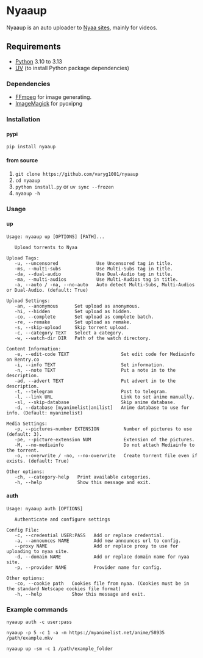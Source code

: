 # Nyaaup

Nyaaup is an auto uploader to [Nyaa sites](https://github.com/nyaadevs/nyaa), mainly for videos.

## Requirements

- [Python](https://python.org/) 3.10 to 3.13
- [UV](https://docs.astral.sh/uv/) (to install Python package dependencies)

### Dependencies

- [FFmpeg](https://ffmpeg.org/) for image generating.
- [ImageMagick](https://imagemagick.org/script/download.php) for pyoxipng

### Installation

#### pypi

```shell
pip install nyaaup
```

#### from source

1. `git clone https://github.com/varyg1001/nyaaup`
1. `cd nyaaup`
1. `python install.py` or `uv sync --frozen`
1. `nyaaup -h`

### Usage

#### up

```
Usage: nyaaup up [OPTIONS] [PATH]...

   Upload torrents to Nyaa

Upload Tags:
   -u, --uncensored              Use Uncensored tag in title.
   -ms, --multi-subs             Use Multi-Subs tag in title.
   -da, --dual-audio             Use Dual-Audio tag in title.
   -ma, --multi-audios           Use Multi-Audios tag in title.
   -a, --auto / -na, --no-auto   Auto detect Multi-Subs, Multi-Audios or Dual-Audio. (default: True)

Upload Settings:
   -an, --anonymous      Set upload as anonymous.
   -hi, --hidden         Set upload as hidden.
   -co, --complete       Set upload as complete batch.
   -re, --remake         Set upload as remake.
   -s, --skip-upload     Skip torrent upload.
   -c, --category TEXT   Select a category.
   -w, --watch-dir DIR   Path of the watch directory.

Content Information:
   -e, --edit-code TEXT                   Set edit code for Mediainfo on Rentry.co
   -i, --info TEXT                        Set information.
   -n, --note TEXT                        Put a note in to the description.
   -ad, --advert TEXT                     Put advert in to the description.
   -t, --telegram                         Post to telegram.
   -l, --link URL                         Link to set anime manually.
   -sl, --skip-database                   Skip anime database.
   -d, --database [myanimelist|anilist]   Anime database to use for info. (Default: myanimelist)

Media Settings:
   -p, --pictures-number EXTENSION         Number of pictures to use (default: 3).
   -pe, --picture-extension NUM            Extension of the pictures.
   -M, --no-mediainfo                      Do not attach Mediainfo to the torrent.
   -o, --overwrite / -no, --no-overwrite   Create torrent file even if exists. (default: True)

Other options:
   -ch, --category-help   Print available categories.
   -h, --help             Show this message and exit.
```

#### auth

```
Usage: nyaaup auth [OPTIONS]

   Authenticate and configure settings

Config File:
   -c, --credential USER:PASS   Add or replace credential.
   -a, --announces NAME         Add new announces url to config.
   --proxy NAME                 Add or replace proxy to use for uploading to nyaa site.
   -d, --domain NAME            Add or replace domain name for nyaa site.
   -p, --provider NAME          Provider name for config.

Other options:
   -co, --cookie path   Cookies file from nyaa. (Cookies must be in the standard Netscape cookies file format)
   -h, --help           Show this message and exit.
```

### Example commands

```shell
nyaaup auth -c user:pass
```

```shell
nyaaup -p 5 -c 1 -a -m https://myanimelist.net/anime/58935 /path/example.mkv
```

```shell
nyaaup up -sm -c 1 /path/example_folder
```
